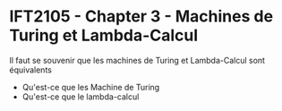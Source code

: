 # IFT2105 - Chapter 3 - Machines de Turing et Lambda-Calcul

Il faut se souvenir que les machines de Turing et Lambda-Calcul sont équivalents

* Qu'est-ce que les Machine de Turing
* Qu'est-ce que le lambda-calcul

